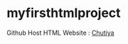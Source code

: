 # myfirsthtmlproject

Github Host HTML Website : [Chutiya](https://nikhilrkhairnar18.github.io/myfirsthtmlproject/#header)
